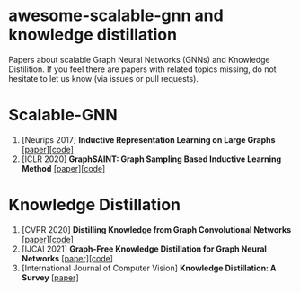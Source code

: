 # awesome-scalable-gnn and knowledge distillation
Papers about scalable Graph Neural Networks (GNNs) and Knowledge Distilition.
If you feel there are papers with related topics missing, do not hesitate to let us know (via issues or pull requests).

# Scalable-GNN
1. [Neurips 2017] **Inductive Representation Learning on Large Graphs** [[paper]](https://arxiv.org/abs/1706.02216)[[code]](https://github.com/williamleif/GraphSAGE)
2. [ICLR 2020] **GraphSAINT: Graph Sampling Based Inductive Learning Method** [[paper]](https://arxiv.org/abs/1907.04931)[[code]](https://github.com/GraphSAINT/GraphSAINT)

# Knowledge Distillation
1. [CVPR 2020] **Distilling Knowledge from Graph Convolutional Networks** [[paper]](https://arxiv.org/abs/2003.10477)[[code]](https://github.com/ihollywhy/DistillGCN.PyTorch)
2. [IJCAI 2021] **Graph-Free Knowledge Distillation for Graph Neural Networks** [[paper]](https://arxiv.org/pdf/2105.07519.pdf)[[code]](https://github.com/Xiang-Deng-DL/GFKD)
3. [International Journal of Computer Vision] **Knowledge Distillation: A Survey** [[paper]](https://arxiv.org/pdf/2006.05525.pdf)
